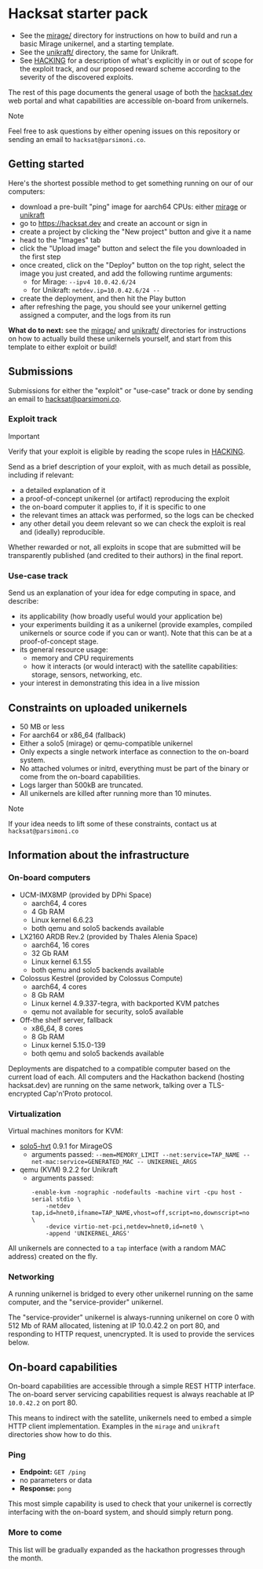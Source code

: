 # Hacksat starter pack

- See the [mirage/](mirage/) directory for instructions on how to build and run
  a basic Mirage unikernel, and a starting template.
- See the [unikraft/](unikraft/) directory, the same for Unikraft.
- See [HACKING](./HACKING.md) for a description of what's explicitly in or out
  of scope for the exploit track, and our proposed reward scheme according to
  the severity of the discovered exploits.

The rest of this page documents the general usage of both the
[hacksat.dev](https://hacksat.dev) web portal and what capabilities are
accessible on-board from unikernels.

> [!NOTE]  
> Feel free to ask questions by either opening issues on this repository or
> sending an email to `hacksat@parsimoni.co`.

## Getting started

Here's the shortest possible method to get something running on our of our
computers:

- download a pre-built "ping" image for aarch64 CPUs: either
    [mirage](./mirage/example.arm64)
    or
    [unikraft](./unikraft/example.arm64)
- go to https://hacksat.dev and create an account or sign in
- create a project by clicking the "New project" button and give it a name
- head to the "Images" tab
- click the "Upload image" button and select the file you downloaded in the first step
- once created, click on the "Deploy" button on the top right, select the image you just created, and add the following runtime arguments:
  - for Mirage: `--ipv4 10.0.42.6/24`
  - for Unikraft: `netdev.ip=10.0.42.6/24 --`
- create the deployment, and then hit the Play button
- after refreshing the page, you should see your unikernel getting assigned a computer, and the logs from its run

**What do to next:** see the [mirage/](mirage/) and [unikraft/](unikraft/) directories for instructions on how to actually build these unikernels yourself, and start from this template to either exploit or build!

## Submissions

Submissions for either the "exploit" or "use-case" track or done by sending an email to
[hacksat@parsimoni.co](mailto:hacksat@parsimoni.c).

### Exploit track

> [!IMPORTANT]  
> Verify that your exploit is eligible by reading the scope rules in
> [HACKING](./HACKING.md).

Send as a brief description of your exploit, with as much detail as possible,
including if relevant:
- a detailed explanation of it
- a proof-of-concept unikernel (or artifact) reproducing the exploit
- the on-board computer it applies to, if it is specific to one
- the relevant times an attack was performed, so the logs can be checked
- any other detail you deem relevant so we can check the exploit is real and
    (ideally) reproducible.

Whether rewarded or not, all exploits in scope that are submitted will be
transparently published (and credited to their authors) in the final report.

### Use-case track

Send us an explanation of your idea for edge computing in space, and describe:
- its applicability (how broadly useful would your application be)
- your experiments building it as a unikernel (provide examples, compiled
    unikernels or source code if you can or want). Note that this can be at a
    proof-of-concept stage.
- its general resource usage:
  - memory and CPU requirements
  - how it interacts (or would interact) with the satellite capabilities:
      storage, sensors, networking, etc.
- your interest in demonstrating this idea in a live mission

## Constraints on uploaded unikernels

- 50 MB or less
- For aarch64 or x86_64 (fallback)
- Either a solo5 (mirage) or qemu-compatible unikernel
- Only expects a single network interface as connection to the on-board system.
- No attached volumes or initrd, everything must be part of the binary or come
  from the on-board capabilities.
- Logs larger than 500kB are truncated.
- All unikernels are killed after running more than 10 minutes.


> [!NOTE]  
> If your idea needs to lift some of these constraints, contact us
> at `hacksat@parsimoni.co`

## Information about the infrastructure

### On-board computers

- UCM-IMX8MP (provided by DPhi Space)
  - aarch64, 4 cores
  - 4 Gb RAM
  - Linux kernel 6.6.23
  - both qemu and solo5 backends available
- LX2160 ARDB Rev.2 (provided by Thales Alenia Space)
  - aarch64, 16 cores
  - 32 Gb RAM
  - Linux kernel 6.1.55
  - both qemu and solo5 backends available
- Colossus Kestrel (provided by Colossus Compute)
  - aarch64, 4 cores
  - 8 Gb RAM
  - Linux kernel 4.9.337-tegra, with backported KVM patches
  - qemu not available for security, solo5 available
- Off-the shelf server, fallback
  - x86_64, 8 cores
  - 8 Gb RAM
  - Linux kernel 5.15.0-139
  - both qemu and solo5 backends available

Deployments are dispatched to a compatible computer based on the current load of
each. All computers and the Hackathon backend (hosting hacksat.dev) are running
on the same network, talking over a TLS-encrypted Cap'n'Proto protocol.

### Virtualization

Virtual machines monitors for KVM:
- [solo5-hvt](https://github.com/Solo5/solo5) 0.9.1 for MirageOS
  - arguments passed:
    `--mem=MEMORY_LIMIT --net:service=TAP_NAME --net-mac:service=GENERATED_MAC -- UNIKERNEL_ARGS`
- qemu (KVM) 9.2.2 for Unikraft
  - arguments passed:
    ```
    -enable-kvm -nographic -nodefaults -machine virt -cpu host -serial stdio \
        -netdev tap,id=hnet0,ifname=TAP_NAME,vhost=off,script=no,downscript=no \
        -device virtio-net-pci,netdev=hnet0,id=net0 \
        -append 'UNIKERNEL_ARGS'
    ```

All unikernels are connected to a `tap` interface (with a random MAC address) created on the fly.

### Networking

A running unikernel is bridged to every other unikernel running on the same
computer, and the "service-provider" unikernel.

The "service-provider" unikernel is always-running unikernel on core 0 with 512
Mb of RAM allocated, listening at IP 10.0.42.2 on port 80, and responding to
HTTP request, unencrypted. It is used to provide the services below.

## On-board capabilities

On-board capabilities are accessible through a simple REST HTTP interface.
The on-board server servicing capabilities request is always reachable at IP
`10.0.42.2` on port 80.

This means to indirect with the satellite, unikernels need to embed a simple
HTTP client implementation. Examples in the `mirage` and `unikraft` directories
show how to do this.

### Ping

- **Endpoint:** `GET /ping`
- no parameters or data
- **Response:** `pong`

This most simple capability is used to check that your unikernel is correctly
interfacing with the on-board system, and should simply return pong.

### More to come

This list will be gradually expanded as the hackathon progresses through the
month.
